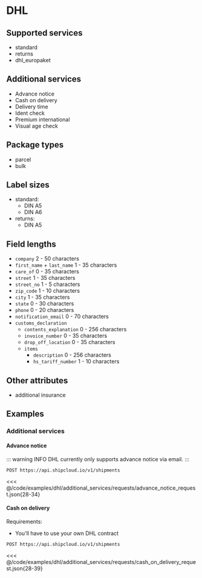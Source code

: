 # DHL

## Supported services

- standard
- returns
- dhl_europaket

## Additional services

- Advance notice
- Cash on delivery
- Delivery time
- Ident check
- Premium international
- Visual age check

## Package types

- parcel
- bulk

## Label sizes

- standard:
  - DIN A5
  - DIN A6
- returns:
  - DIN A5

## Field lengths

- `company` 2 - 50 characters
- `first_name` + `last_name` 1 - 35 characters
- `care_of` 0 - 35 characters
- `street` 1 - 35 characters
- `street_no` 1 - 5 characters
- `zip_code` 1 - 10 characters
- `city` 1 - 35 characters
- `state` 0 - 30 characters
- `phone` 0 - 20 characters
- `notification_email` 0 - 70 characters
- `customs_declaration`
  - `contents_explanation` 0 - 256 characters
  - `invoice_number` 0 - 35 characters
  - `drop_off_location` 0 - 35 characters
  - `items`
    - `description` 0 - 256 characters
    - `hs_tariff_number` 1 - 10 characters

## Other attributes

- additional insurance

## Examples

### Additional services

#### Advance notice

::: warning INFO
DHL currently only supports advance notice via email.
:::

``` terminal
POST https://api.shipcloud.io/v1/shipments
```
<<< @/code/examples/dhl/additional_services/requests/advance_notice_request.json{28-34}

#### Cash on delivery

Requirements:
- You'll have to use your own DHL contract

``` terminal
POST https://api.shipcloud.io/v1/shipments
```
<<< @/code/examples/dhl/additional_services/requests/cash_on_delivery_request.json{28-39}
